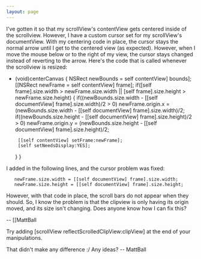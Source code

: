 ```yaml
---
layout: page
---
```


I've gotten it so that my scrollView's contentView gets centered
inside of the scrollview. However, I have a custom cursor set for my
scrollView's documentView. With my centering code in place, the cursor
stays the normal arrow until I get to the centered view (as expected).
However, when I move the mouse below or to the right of my view, the
cursor stays changed instead of reverting to the arrow. Here's the
code that is called whenever the scrollview is resized:
    
- (void)centerCanvas {
   NSRect newBounds = self contentView] bounds];
   [[NSRect newFrame = self contentView] frame];
   if([self frame].size.width > newFrame.size.width || [self
frame].size.height > newFrame.size.height) {
       if((newBounds.size.width - [[self documentView] frame].size.width)/2 > 0)
           newFrame.origin.x = (newBounds.size.width - [[self documentView]
frame].size.width)/2;
       if((newBounds.size.height - [[self documentView] frame].size.height)/2 > 0)
           newFrame.origin.y = (newBounds.size.height - [[self documentView]
frame].size.height)/2;
       
       [[self contentView] setFrame:newFrame];
       [self setNeedsDisplay:YES];
   }
}

I added in the following lines, and the cursor problem was fixed:
    
       newFrame.size.width = [[self documentView] frame].size.width;
       newFrame.size.height = [[self documentView] frame].size.height;

However, with that code in place, the scroll bars do not appear when
they should. So, I know the problem is that the clipview is only
having its origin moved, and its size isn't changing. Does anyone know
how I can fix this?

-- [[MattBall

Try adding     [scrollView reflectScrolledClipView:clipView] at the end of your manipulations.

That didn't make any difference :/ Any ideas? -- MattBall
